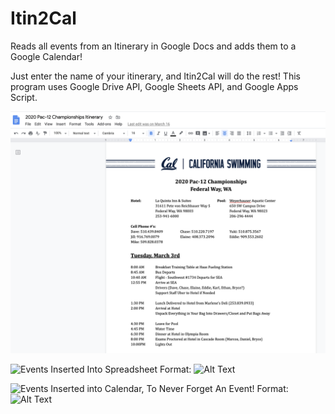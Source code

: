 # Itin2Cal
Reads all events from an Itinerary in Google Docs and adds them to a Google Calendar!

Just enter the name of your itinerary, and Itin2Cal will do the rest! This program uses Google Drive API, Google Sheets API, and Google Apps Script.

![](itinerary.png)

![Events Inserted Into Spreadsheet](/desktop/spreadsheet.png)
Format: ![Alt Text](url)

![Events Inserted into Calendar, To Never Forget An Event!](/desktop/calendar.png)
Format: ![Alt Text](url)
